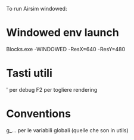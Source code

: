 To run Airsim windowed:
# Windowed env launch
Blocks.exe -WINDOWED -ResX=640 -ResY=480

# Tasti utili
' per debug
F2 per togliere rendering

# Conventions
g_... per le variabili globali (quelle che son in utils)